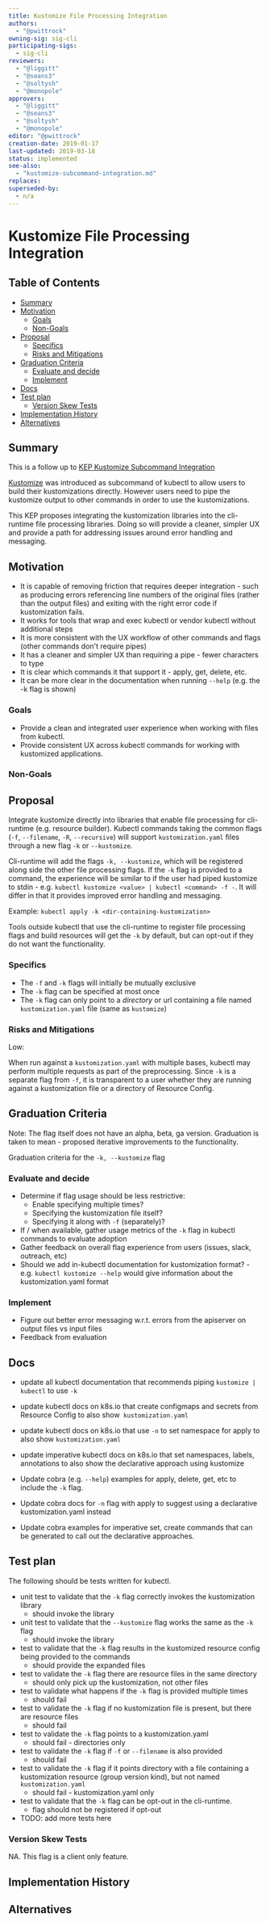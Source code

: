 ```yaml
---
title: Kustomize File Processing Integration
authors:
  - "@pwittrock"
owning-sig: sig-cli
participating-sigs:
  - sig-cli
reviewers:
  - "@liggitt"
  - "@seans3"
  - "@soltysh"
  - "@monopole"
approvers:
  - "@liggitt"
  - "@seans3"
  - "@soltysh"
  - "@monopole"
editor: "@pwittrock"
creation-date: 2019-01-17
last-updated: 2019-03-18
status: implemented
see-also:
  - "kustomize-subcommand-integration.md"
replaces:
superseded-by:
  - n/a
---
```


# Kustomize File Processing Integration

## Table of Contents

<!-- toc -->
- [Summary](#summary)
- [Motivation](#motivation)
  - [Goals](#goals)
  - [Non-Goals](#non-goals)
- [Proposal](#proposal)
  - [Specifics](#specifics)
  - [Risks and Mitigations](#risks-and-mitigations)
- [Graduation Criteria](#graduation-criteria)
  - [Evaluate and decide](#evaluate-and-decide)
  - [Implement](#implement)
- [Docs](#docs)
- [Test plan](#test-plan)
  - [Version Skew Tests](#version-skew-tests)
- [Implementation History](#implementation-history)
- [Alternatives](#alternatives)
<!-- /toc -->

## Summary

This is a follow up to [KEP Kustomize Subcommand Integration](kustomize-subcommand-integration.md)

[Kustomize](https://github.com/kubernetes-sigs/kustomize) was introduced as
subcommand of kubectl to allow users to build their kustomizations directly.
However users need to pipe the kustomize output to other commands in order
to use the kustomizations.

This KEP proposes integrating the kustomization libraries into the cli-runtime
file processing libraries.  Doing so will provide a cleaner, simpler UX
and provide a path for addressing issues around error handling and messaging.

## Motivation

- It is capable of removing friction that requires deeper integration - such as producing errors referencing line
  numbers of the original files (rather than the output files) and exiting with the right error code if kustomization
  fails.
- It works for tools that wrap and exec kubectl or vendor kubectl without additional steps
- It is more consistent with the UX workflow of other commands and flags (other commands don't require pipes)
- It has a cleaner and simpler UX than requiring a pipe - fewer characters to type
- It is clear which commands it that support it - apply, get, delete, etc.
- It can be more clear in the documentation when running `--help` (e.g. the -k flag is shown)

### Goals

- Provide a clean and integrated user experience when working with files from kubectl.
- Provide consistent UX across kubectl commands for working with kustomized applications.

### Non-Goals

## Proposal

Integrate kustomize directly into libraries that enable file processing for cli-runtime (e.g. resource builder).
Kubectl commands taking the common flags (`-f`, `--filename`, `-R`, `--recursive`) will support `kustomization.yaml`
files through a new flag `-k` or `--kustomize`.

Cli-runtime will add the flags `-k, --kustomize`, which will be registered along side the other file processing
flags.  If the `-k` flag is provided to a command, the experience will be similar to if the user had piped
kustomize to stdin - e.g. `kubectl kustomize <value> | kubectl <command> -f -`.  It will differ in that it provides
improved error handling and messaging.

Example: `kubectl apply -k <dir-containing-kustomization>`

Tools outside kubectl that use the cli-runtime to register file processing flags and build resources will get the
`-k` by default, but can opt-out if  they do not want the functionality.

### Specifics

- The `-f` and `-k` flags will initially be mutually exclusive
- The `-k` flag can be specified at most once
- The `-k` flag can only point to a *directory* or url containing a file named `kustomization.yaml` file
  (same as `kustomize`)

### Risks and Mitigations

Low:

When run against a `kustomization.yaml` with multiple bases, kubectl may perform multiple requests as part of the
preprocessing.  Since `-k` is a separate flag from `-f`, it is transparent to a user whether they are running
against a kustomization file or a directory of Resource Config.

## Graduation Criteria

Note: The flag itself does not have an alpha, beta, ga version.  Graduation is taken to mean - proposed iterative
improvements to the functionality.

Graduation criteria for the `-k, --kustomize` flag

### Evaluate and decide

- Determine if flag usage should be less restrictive:
  - Enable specifying multiple times?
  - Specifying the kustomization file itself?
  - Specifying it along with `-f` (separately)?
- If / when available, gather usage metrics of the `-k` flag in kubectl commands to evaluate adoption
- Gather feedback on overall flag experience from users (issues, slack, outreach, etc)
- Should we add in-kubectl documentation for kustomization format? - e.g. `kubectl kustomize --help` would
  give information about the kustomization.yaml format

### Implement

- Figure out better error messaging w.r.t. errors from the apiserver on output files vs input files
- Feedback from evaluation

## Docs

- update all kubectl documentation that recommends piping `kustomize | kubectl` to use `-k`
- update kubectl docs on k8s.io that create configmaps and secrets from Resource Config to also show` kustomization.yaml`
- update kubectl docs on k8s.io that use `-n` to set namespace for apply to also show `kustomization.yaml`
- update imperative kubectl docs on k8s.io that set namespaces, labels, annotations to also show the declarative
  approach using kustomize

- Update cobra (e.g. `--help`) examples for apply, delete, get, etc to include the `-k` flag.
- Update cobra docs for `-n` flag with apply to suggest using a declarative kustomization.yaml instead
- Update cobra examples for imperative set, create commands that can be generated to call out the declarative
  approaches.

## Test plan

The following should be tests written for kubectl.

- unit test to validate that the `-k` flag correctly invokes the kustomization library
  - should invoke the library
- unit test to validate that the `--kustomize` flag works the same as the `-k` flag
  - should invoke the library
- test to validate that the `-k` flag results in the kustomized resource config being provided to the commands
  - should provide the expanded files
- test to validate the `-k` flag there are resource files in the same directory
  - should only pick up the kustomization, not other files
- test to validate what happens if the `-k` flag is provided multiple times
  - should fail
- test to validate the `-k` flag if no kustomization file is present, but there are resource files
  - should fail
- test to validate the `-k` flag points to a kustomization.yaml
  - should fail - directories only
- test to validate the `-k` flag if `-f` or `--filename` is also provided
  - should fail
- test to validate the `-k` flag if it points directory with a file containing a kustomization resource
  (group version kind), but not named `kustomization.yaml`
  - should fail - kustomization.yaml only
- test to validate that the `-k` flag can be opt-out in the cli-runtime.
  - flag should not be registered if opt-out
- TODO: add more tests here

### Version Skew Tests

NA.  This flag is a client only feature.

## Implementation History

## Alternatives
